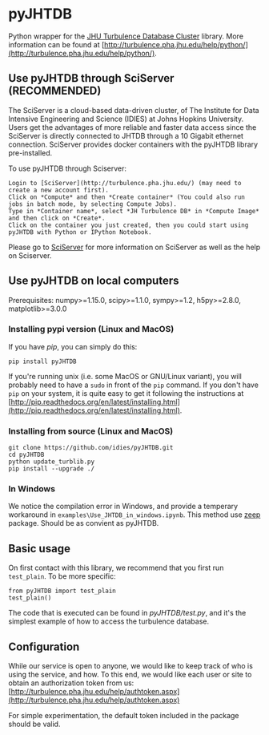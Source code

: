 # pyJHTDB

Python wrapper for the [JHU Turbulence Database Cluster](http://turbulence.pha.jhu.edu/) library.
More information can be found at [http://turbulence.pha.jhu.edu/help/python/](http://turbulence.pha.jhu.edu/help/python/).

## Use pyJHTDB through SciServer  (RECOMMENDED)
The SciServer is a cloud-based data-driven cluster, of The Institute for Data Intensive Engineering and Science (IDIES) at Johns Hopkins University. Users get the advantages of more reliable and faster data access since the SciServer is directly connected to JHTDB through a 10 Gigabit ethernet connection. SciServer provides docker containers with the pyJHTDB library pre-installed.

To use pyJHTDB through Sciserver:
```
Login to [SciServer](http://turbulence.pha.jhu.edu/) (may need to create a new account first).
Click on *Compute* and then *Create container* (You could also run jobs in batch mode, by selecting Compute Jobs).
Type in *Container name*, select *JH Turbulence DB* in *Compute Image* and then click on *Create*.
Click on the container you just created, then you could start using pyJHTDB with Python or IPython Notebook.
```
Please go to [SciServer](http://turbulence.pha.jhu.edu/) for more information on SciServer as well as the help on Sciserver.

## Use pyJHTDB on local computers

Prerequisites: numpy>=1.15.0, scipy>=1.1.0, sympy>=1.2, h5py>=2.8.0, matplotlib>=3.0.0

### Installing pypi version (Linux and MacOS)

If you have *pip*, you can simply do this:
```
pip install pyJHTDB
```
If you're running unix (i.e. some MacOS or GNU/Linux variant), you will probably need to have a `sudo` in front of the `pip` command. If you don't have `pip` on your system, it is quite easy to get it following the instructions at [http://pip.readthedocs.org/en/latest/installing.html](http://pip.readthedocs.org/en/latest/installing.html).

### Installing from source (Linux and MacOS)

```
git clone https://github.com/idies/pyJHTDB.git
cd pyJHTDB
python update_turblib.py
pip install --upgrade ./
```

### In Windows

We notice the compilation error in Windows, and provide a temperary workaround in `examples\Use_JHTDB_in_windows.ipynb`. This method use [zeep](https://python-zeep.readthedocs.io/en/master/) package. Should be as convient as pyJHTDB.

## Basic usage

On first contact with this library, we recommend that you first run
``test_plain``. To be more specific:
```
from pyJHTDB import test_plain
test_plain()
```

The code that is executed can be found in *pyJHTDB/test.py*, and it's the simplest example of how to access the turbulence database.

## Configuration

While our service is open to anyone, we would like to keep track of who is using the service, and how. To this end, we would like each user or site to obtain an authorization token from us: [http://turbulence.pha.jhu.edu/help/authtoken.aspx](http://turbulence.pha.jhu.edu/help/authtoken.aspx)

For simple experimentation, the default token included in the package should be valid.